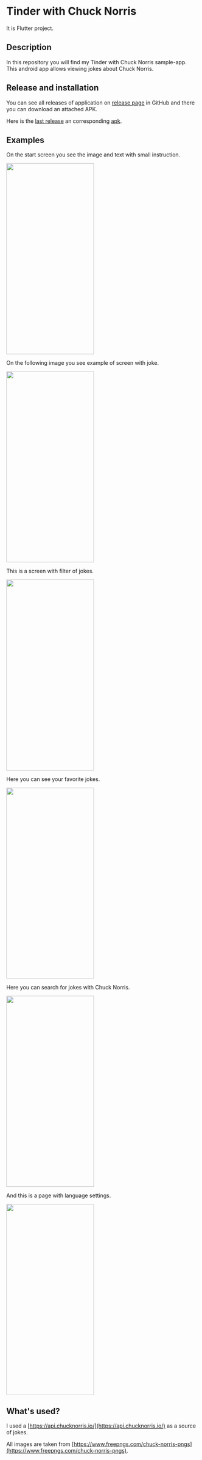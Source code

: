 # Tinder with Chuck Norris

It is Flutter project.

## Description

In this repository you will find my Tinder with Chuck Norris sample-app. This android app allows
viewing jokes about Chuck Norris.

## Release and installation

You can see all releases of application on [release page](https://github.com/vladdan16/ChuckNorrisJokesApp/releases)
in GitHub and there you can download an attached APK.

Here is the [last release](https://github.com/vladdan16/ChuckNorrisJokesApp/releases/tag/v1.5.3) an corresponding
[apk](https://github.com/vladdan16/ChuckNorrisJokesApp/releases/download/v1.5.3/ChuckNorrisJokesApp-v1.5.3.apk).

## Examples

<p>On the start screen you see the image and text with small instruction.</p>
<img src="./screens/start_screen.jpg" width="230" height="500">
<p>On the following image you see example of screen with joke.</p>
<img src="./screens/joke_screen.jpg" width="230" height="500">
<p>This is a screen with filter of jokes.</p>
<img src="./screens/filter_screen.jpg" width="230" height="500">
<p>Here you can see your favorite jokes.</p>
<img src="./screens/favorites_screen.jpg" width="230" height="500">
<p>Here you can search for jokes with Chuck Norris.</p>
<img src="./screens/search_screen.jpg" width="230" height="500">
<p>And this is a page with language settings.</p>
<img src="./screens/settings_screen.jpg" width="230" height="500">

## What's used?

I used a [https://api.chucknorris.io/](https://api.chucknorris.io/) as a source of jokes.

All images are taken
from [https://www.freepngs.com/chuck-norris-pngs](https://www.freepngs.com/chuck-norris-pngs).
